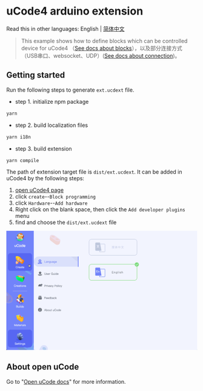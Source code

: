 # uCode4 arduino extension

Read this in other languages: English | [简体中文](Readme.md)

> This example shows how to define blocks which can be controlled device for uCode4 （[See docs about blocks](https://aiedu.ubtrobot.com/open/docs/03-development/block.html)），以及部分连接方式（USB串口、websocket、UDP）([See docs about connection](https://aiedu.ubtrobot.com/open/docs/03-development/sdk/protocol.html))。


## Getting started

Run the following steps to generate `ext.ucdext` file.

- step 1. initialize npm package

```bash
yarn
```

- step 2. build localization files

```bash
yarn i18n
```

- step 3. build extension

```bash
yarn compile
```

The path of extension target file is `dist/ext.ucdext`. It can be added in uCode4 by the following steps:
1. [open uCode4 page](https://code.ubtrobot.com/)
2. click `create`--`Block programming`
3. click `Hardware`--`Add hardware`
4. Right click on the blank space, then click the `Add developer plugins` menu
5. find and choose the `dist/ext.ucdext` file

![](add-en.gif)

## About open uCode

Go to "[Open uCode docs](https://aiedu.ubtrobot.com/open/docs/01-started/usv.html)" for more information.

